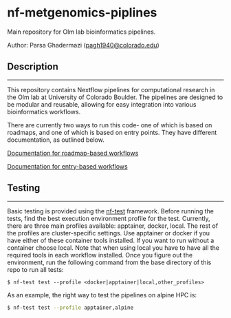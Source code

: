 # nf-metgenomics-piplines

Main repository for  Olm lab bioinformatics pipelines.

Author: Parsa Ghadermazi (pagh1940@colorado.edu)

## Description
-----
This repository contains Nextflow pipelines for computational research in the Olm lab at University of Colorado Boulder. The pipelines are designed to be modular and reusable, allowing for easy integration into various bioinformatics workflows. 

There are currently two ways to run this code- one of which is based on roadmaps, and one of which is based on entry points. They have different documentation, as outlined below.

[Documentation for roadmap-based workflows](docs/roadmaps.md)

[Documentation for entry-based workflows](docs/entries.md)

## Testing
-----

Basic testing is provided using the [nf-test](https://www.nf-test.com) framework.
Before running the tests, find the best execution environment profile for the test. Currently, there are three main profiles available: apptainer, docker, local. The rest of the profiles are cluster-specific settings. Use apptainer or docker if you have either of these container tools installed. If you want to run without a container choose local. Note that when using local you have to have all the required tools in each workflow installed. Once you figure out the environment, run the following command from the base directory of this repo to run all tests:

```
$ nf-test test --profile <docker|apptainer|local,other_profiles> 

```
As an example, the right way to test the pipelines on alpine HPC is:

```bash
$ nf-test test --profile apptainer,alpine
```
